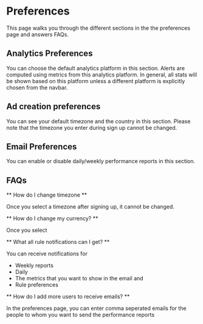 Preferences
===========

This page walks you through the different sections in the the preferences page and answers FAQs.

## Analytics Preferences
You can choose the default analytics platform in this section.
Alerts are computed using metrics from this analytics platform. In general, all stats will be shown based on this platform unless a different platform is explicitly chosen from the navbar.

## Ad creation preferences
You can see your default timezone and the country in this section. Please note that the timezone you enter during sign up cannot be changed.

## Email Preferences
You can enable or disable daily/weekly performance reports in this section.



## FAQs

** How do I change timezone **

Once you select a timezone after signing up, it cannot be changed.


** How do I change my currency? **

Once you select 


** What all rule notifications can I get? **

You can receive notifications for
- Weekly reports
- Daily
- The metrics that you want to show in the email and
- Rule preferences


** How do I add more users to receive emails? **

In the preferences page, you can enter comma seperated emails for the people to whom you want to send the performance reports